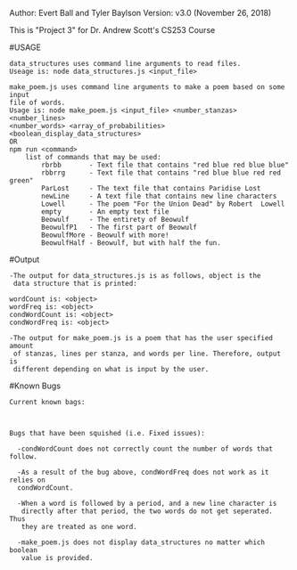 Author: Evert Ball and Tyler Baylson
Version: v3.0 (November 26, 2018)

This is "Project 3" for Dr. Andrew Scott's CS253 Course


#USAGE

    data_structures uses command line arguments to read files.
    Useage is: node data_structures.js <input_file>

    make_poem.js uses command line arguments to make a poem based on some input
    file of words.
    Usage is: node make_poem.js <input_file> <number_stanzas> <number_lines> 
    <number_words> <array_of_probabilities> <boolean_display_data_structures>
    OR
    npm run <command>
        list of commands that may be used:
            rbrbb       - Text file that contains "red blue red blue blue"
            rbbrrg      - Text file that contains "red blue blue red red green"
            ParLost     - The text file that contains Paridise Lost
            newLine     - A text file that contains new line characters
            Lowell      - The poem "For the Union Dead" by Robert  Lowell
            empty       - An empty text file
            Beowulf     - The entirety of Beowulf
            BeowulfP1   - The first part of Beowulf
            BeowulfMore - Beowulf with more!
            BeowulfHalf - Beowulf, but with half the fun.

#Output

    -The output for data_structures.js is as follows, object is the 
     data structure that is printed:
    
    wordCount is: <object>
    wordFreq is: <object>
    condWordCount is: <object>
    condWordFreq is: <object>

    -The output for make_poem.js is a poem that has the user specified amount
     of stanzas, lines per stanza, and words per line. Therefore, output is
     different depending on what is input by the user.

#Known Bugs
    
    Current known bags:



    Bugs that have been squished (i.e. Fixed issues):
      
      -condWordCount does not correctly count the number of words that follow.
      
      -As a result of the bug above, condWordFreq does not work as it relies on
      condWordCount.

      -When a word is followed by a period, and a new line character is
       directly after that period, the two words do not get seperated. Thus
       they are treated as one word.
      
      -make_poem.js does not display data_structures no matter which boolean
       value is provided.
